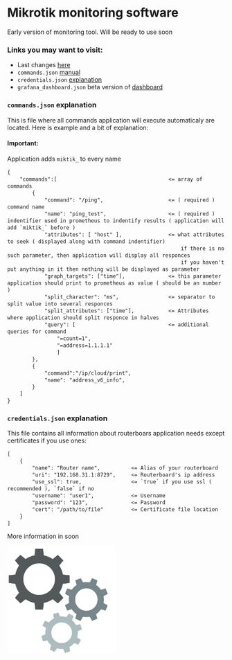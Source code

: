 # Mikrotik monitoring software
Early version of monitoring tool. Will be ready to use soon

### Links you may want to visit:
- Last changes              [here](./CHANGELOG.md)
- `commands.json`           [manual](#commandsjson-explanation)
- `credentials.json`        [explanation](#credentialsjson-explanation)
- `grafana_dashboard.json`  beta version of [dashboard](./grafana_dashboard.json)

### `commands.json` explanation
This is file where all commands application will execute automaticaly are located. Here is example and a bit of explanation:
#### **Important**:
Application adds `miktik_` to every name

```
{
    "commands":[                                    <= array of commands
        {
            "command": "/ping",                     <= ( required ) command name
            "name": "ping_test",                    <= ( required ) indentifier used in prometheus to indentify results ( application will add `miktik_` before )
            "attributes": [ "host" ],               <= what attributes to seek ( displayed along with command indentifier)
                                                        if there is no such parameter, then application will display all responces
                                                        if you haven't put anything in it then nothing will be displayed as parameter
            "graph_targets": ["time"],              <= this parameter application should print to prometheus as value ( should be an number )
            "split_character": "ms",                <= separator to split value into several responces
            "split_attributes": ["time"],           <= Attributes where application should split responce in halves
            "query": [                              <= additional queries for command
                "=count=1", 
                "=address=1.1.1.1" 
                ]
        },
        {
            "command":"/ip/cloud/print",
            "name": "address_v6_info",
        }
    ]
}
```

### `credentials.json` explanation
This file contains all information about routerboars application needs except certificates if you use ones:

```
[
    {
        "name": "Router name",          <= Alias of your routerboard
        "uri": "192.168.31.1:8729",     <= Routerboard's ip address
        "use_ssl": true,                <= `true` if you use ssl ( recommended ), `false` if no
        "username": "user1",            <= Username
        "password": "123",              <= Password
        "cert": "/path/to/file"         <= Certificate file location
    }
]
```

More information in soon

[<img src="./templates/images/gears.gif" width="250"/>](./templates/images/gears.gif)